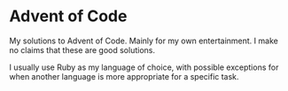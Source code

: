 Advent of Code
==============

My solutions to Advent of Code. Mainly for my own entertainment. I make no claims that these are good solutions.

I usually use Ruby as my language of choice, with possible exceptions for when another language is more appropriate for a specific task.
